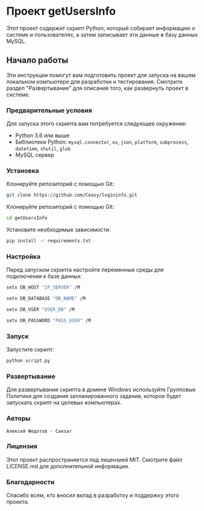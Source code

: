 # Проект getUsersInfo

Этот проект содержит скрипт Python, который собирает информацию о системе и пользователях, а затем записывает эти данные в базу данных MySQL.

## Начало работы

Эти инструкции помогут вам подготовить проект для запуска на вашем локальном компьютере для разработки и тестирования. Смотрите раздел "Развертывание" для описания того, как развернуть проект в системе.

### Предварительные условия

Для запуска этого скрипта вам потребуется следующее окружение:

- Python 3.6 или выше
- Библиотеки Python: `mysql.connector`, `os`, `json`, `platform`, `subprocess`, `datetime`, `shutil`, `glob`
- MySQL сервер

### Установка

Клонируйте репозиторий с помощью Git:

```bash
git clone https://github.com/Ceasy/logininfo.git
```

Клонируйте репозиторий с помощью Git:
```bash 
cd getUsersInfo
```
Установите необходимые зависимости:
```bash
pip install -r requirements.txt
```

### Настройка

Перед запуском скрипта настройте переменные среды для подключения к базе данных:

```bash
setx DB_HOST "IP_SERVER" /M
```
```bash
setx DB_DATABASE "DB_NAME" /M
```
```bash
setx DB_USER "USER_DB" /M
```
```bash
setx DB_PASSWORD "PASS_USER" /M
```
### Запуск

Запустите скрипт:
```bash
python script.py
```
### Развертывание

Для развертывания скрипта в домене Windows используйте Групповые Политики для создания запланированного задания, которое
будет запускать скрипт на целевых компьютерах.

### Авторы

    Алексей Федотов - Caesar

### Лицензия

Этот проект распространяется под лицензией MIT. Смотрите файл LICENSE.md для дополнительной информации.

### Благодарности
Спасибо всем, кто вносил вклад в разработку и поддержку этого проекта.
